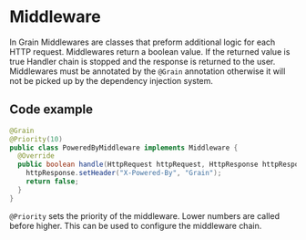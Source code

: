 # Middleware

In Grain Middlewares are classes that preform additional logic for each HTTP request.
Middlewares return a boolean value. If the returned value is true Handler chain is
stopped and the response is returned to the user. Middlewares must be annotated
by the `@Grain` annotation otherwise it will not be picked up by the dependency 
injection system.

## Code example

```java
@Grain
@Priority(10)
public class PoweredByMiddleware implements Middleware {
  @Override
  public boolean handle(HttpRequest httpRequest, HttpResponse httpResponse, Session session) {
    httpResponse.setHeader("X-Powered-By", "Grain");
    return false;
  }
}
```

`@Priority` sets the priority of the middleware. Lower numbers are called before
higher. This can be used to configure the middleware chain.